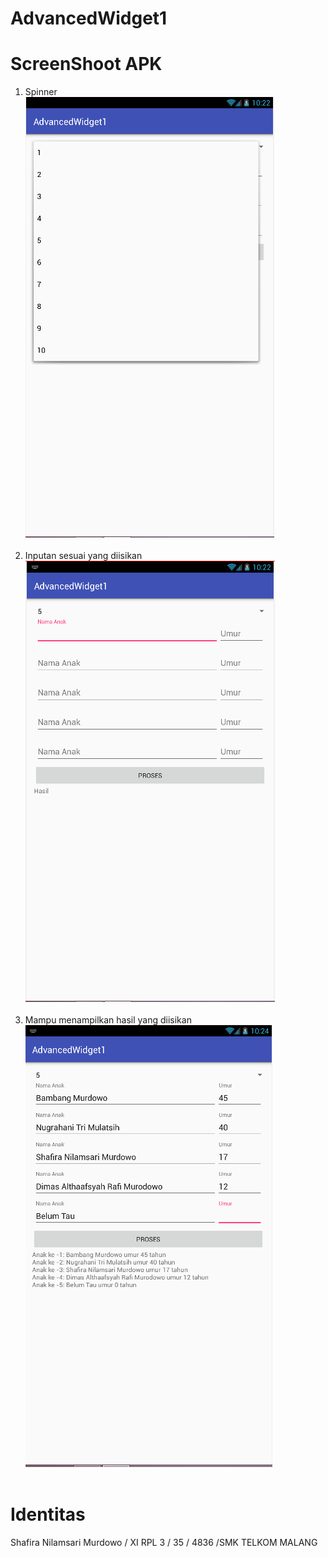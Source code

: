 # AdvancedWidget1
# ScreenShoot APK
1. Spinner <br>
![Images](https://github.com/ShafiraNilam/AdvancedWidget1/blob/master/advancedwidget1a.PNG) <br> <br>
2. Inputan sesuai yang diisikan <br>
![Images](https://github.com/ShafiraNilam/AdvancedWidget1/blob/master/advancedwidget1b.PNG) <br> <br>
3. Mampu menampilkan hasil yang diisikan <br>
![Images](https://github.com/ShafiraNilam/AdvancedWidget1/blob/master/advancedwidget1c.PNG) <br> <br>

# Identitas <br>
Shafira Nilamsari Murdowo / XI RPL 3 / 35 / 4836 /SMK TELKOM MALANG
